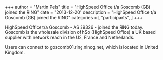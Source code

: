 +++
author = "Martin Pels"
title = "HighSpeed Office t/a Goscomb (GB) joined the RING"
date = "2013-12-20"
description = "HighSpeed Office t/a Goscomb (GB) joined the RING"
categories = [
    "participants",
]
+++

HighSpeed Office t/a Goscomb - AS 39326 - joined the RING today. Goscomb is the wholesale division of hSo (HighSpeed Office) a UK based supplier with network reach in the US, France and Netherlands.

Users can connect to goscomb01.ring.nlnog.net, which is located in United Kingdom.



